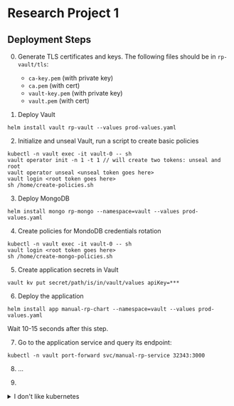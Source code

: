 # Research Project 1

## Deployment Steps

0. Generate TLS certificates and keys. The following files should be in `rp-vault/tls`:
    * `ca-key.pem` (with private key)
    * `ca.pem` (with cert)
    * `vault-key.pem` (with private key)
    * `vault.pem` (with cert)

1. Deploy Vault
```shell
helm install vault rp-vault --values prod-values.yaml
```

2. Initialize and unseal Vault, run a script to create basic policies
```shell
kubectl -n vault exec -it vault-0 -- sh
vault operator init -n 1 -t 1 // will create two tokens: unseal and root 
vault operator unseal <unseal token goes here>
vault login <root token goes here>
sh /home/create-policies.sh
```

3. Deploy MongoDB
```shell
helm install mongo rp-mongo --namespace=vault --values prod-values.yaml
```

4. Create policies for MondoDB credentials rotation
```shell
kubectl -n vault exec -it vault-0 -- sh
vault login <root token goes here>
sh /home/create-mongo-policies.sh
```

5. Create application secrets in Vault
```shell
vault kv put secret/path/is/in/vault/values apiKey=***
```

6. Deploy the application
```shell
helm install app manual-rp-chart --namespace=vault --values prod-values.yaml
```

Wait 10-15 seconds after this step.

7. Go to the application service and query its endpoint:
```
kubectl -n vault port-forward svc/manual-rp-service 32343:3000
```

8. ...

9.  
<details>
<summary>I don't like kubernetes</summary>

![kid named k8s](https://i.imgur.com/9GatZSS.png)

</details>
